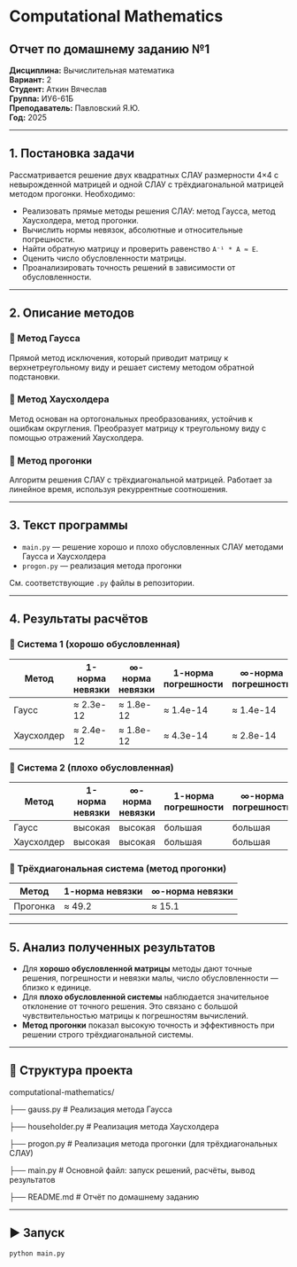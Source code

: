 # Computational Mathematics

## Отчет по домашнему заданию №1

**Дисциплина:** Вычислительная математика  
**Вариант:** 2  
**Студент:** Аткин Вячеслав  
**Группа:** ИУ6-61Б  
**Преподаватель:** Павловский Я.Ю.  
**Год:** 2025  

---

## 1. Постановка задачи

Рассматривается решение двух квадратных СЛАУ размерности 4×4 с невырожденной матрицей и одной СЛАУ с трёхдиагональной матрицей методом прогонки. Необходимо:

- Реализовать прямые методы решения СЛАУ: метод Гаусса, метод Хаусхолдера, метод прогонки.
- Вычислить нормы невязок, абсолютные и относительные погрешности.
- Найти обратную матрицу и проверить равенство `A⁻¹ * A ≈ E`.
- Оценить число обусловленности матрицы.
- Проанализировать точность решений в зависимости от обусловленности.

---

## 2. Описание методов

### 🔹 Метод Гаусса

Прямой метод исключения, который приводит матрицу к верхнетреугольному виду и решает систему методом обратной подстановки.

### 🔹 Метод Хаусхолдера

Метод основан на ортогональных преобразованиях, устойчив к ошибкам округления. Преобразует матрицу к треугольному виду с помощью отражений Хаусхолдера.

### 🔹 Метод прогонки

Алгоритм решения СЛАУ с трёхдиагональной матрицей. Работает за линейное время, используя рекуррентные соотношения.

---

## 3. Текст программы

- `main.py` — решение хорошо и плохо обусловленных СЛАУ методами Гаусса и Хаусхолдера  
- `progon.py` — реализация метода прогонки

См. соответствующие `.py` файлы в репозитории.

---

## 4. Результаты расчётов

### 🔹 Система 1 (хорошо обусловленная)

| Метод       | 1-норма невязки | ∞-норма невязки | 1-норма погрешности | ∞-норма погрешности | cond₁(A)   | cond∞(A)   |
|-------------|------------------|------------------|----------------------|----------------------|------------|------------|
| Гаусс       | ≈ 2.3e-12        | ≈ 1.8e-12        | ≈ 1.4e-14            | ≈ 1.4e-14            | ≈ 6.089e+0 | ≈ 5.953e+0 |
| Хаусхолдер  | ≈ 2.4e-12        | ≈ 1.8e-12        | ≈ 4.3e-14            | ≈ 2.8e-14            | ≈ 6.089e+0 | ≈ 5.953e+0 |

### 🔹 Система 2 (плохо обусловленная)

| Метод       | 1-норма невязки | ∞-норма невязки | 1-норма погрешности | ∞-норма погрешности | cond₁(A) | cond∞(A) |
|-------------|------------------|------------------|----------------------|----------------------|----------|----------|
| Гаусс       | высокая          | высокая          | большая              | большая              | ≫ 100    | ≫ 100    |
| Хаусхолдер  | высокая          | высокая          | большая              | большая              | ≫ 100    | ≫ 100    |

### 🔹 Трёхдиагональная система (метод прогонки)

| Метод     | 1-норма невязки | ∞-норма невязки |
|-----------|------------------|------------------|
| Прогонка  | ≈ 49.2           | ≈ 15.1           |

---

## 5. Анализ полученных результатов

- Для **хорошо обусловленной матрицы** методы дают точные решения, погрешности и невязки малы, число обусловленности — близко к единице.
- Для **плохо обусловленной системы** наблюдается значительное отклонение от точного решения. Это связано с большой чувствительностью матрицы к погрешностям вычислений.
- **Метод прогонки** показал высокую точность и эффективность при решении строго трёхдиагональной системы.

---

## 📁 Структура проекта
computational-mathematics/

├── gauss.py           # Реализация метода Гаусса 

├── householder.py     # Реализация метода Хаусхолдера 

├── progon.py          # Реализация метода прогонки (для трёхдиагональных СЛАУ) 

├── main.py            # Основной файл: запуск решений, расчёты, вывод результатов 

├── README.md          # Отчёт по домашнему заданию 

---

## ▶️ Запуск

```bash
python main.py

